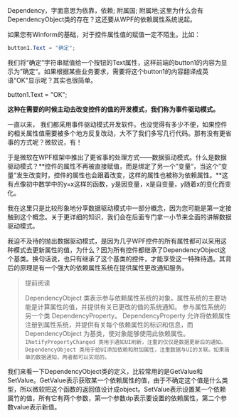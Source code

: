 Dependency，字面意思为依靠，依赖; 附属国; 附属地;这里为什么会有DependencyObject类的存在？这还要从WPF的依赖属性系统说起。

如果您有Winform的基础，对于控件属性值的赋值一定不陌生。比如：

```cs
button1.Text = "确定";
```

我们将“确定”字符串赋值给一个按钮的Text属性，这样前端的button1的内容为显示为”确定“。如果根据某些业务要求，需要将这个button1的内容翻译成英语“OK"显示呢？其实也很简单。

button1.Text = "OK";

**这种在需要的时候主动去改变控件的值的开发模式，我们称为事件驱动模式。**

一直以来， 我们都采用事件驱动模式开发软件。也没觉得有多少不便，如果控件的相关属性值需要被多个地方反复改动，大不了我们多写几行代码。那有没有更省事的方式呢？微软说，有！

于是微软在WPF框架中推出了更省事的处理方式——数据驱动模式。什么是数据驱动模式？**控件的属性不再被直接赋值，而是绑定了另一个”变量“，当这个”变量“发生改变时，控件的属性也会跟着改变，这样的属性也被称为依赖属性。**这有点像初中数学中的y=x这样的函数，y是因变量，x是自变量，y随着x的变化而变化。

我在这里只是比较形象地分享数据驱动模式中一部分概念，因为您可能是第一定接触到这个概念。关于更详细的知识，我们会在后面专门拿一小节来全面的讲解数据驱动模式。

我迫不及待的抛出数据驱动模式，是因为几乎WPF控件的所有属性都可以采用这种模式去更新属性的值，为什么？因为所有控件都继承了DependencyObject这个基类。换句话说，也只有继承了这个基类的控件，才能享受这一特殊待遇。其背后的原理是有一个强大的依赖属性系统在提供属性更改通知服务。

> 提前阅读
> 
> DependencyObject 类表示参与依赖属性系统的对象。属性系统的主要功能是计算属性的值，并提供有关已更改的值的系统通知。 参与属性系统的另一个类 DependencyProperty。 DependencyProperty 允许将依赖属性注册到属性系统，并提供有关每个依赖属性的标识和信息，而 DependencyObject 为基类，使对象能够使用此依赖属性。  
> `INotifyPropertyChanged 类用于通知UI刷新，注重的仅仅是数据更新后的通知。DependencyObject 类用于给UI添加依赖和附加属性，注重数据与UI的关联。如果简单的数据通知，两者都可以实现的。`

我们来看一下DependencyObject类的定义，比较常用的是GetValue和SetValue。GetValue表示获取某一个依赖属性的值，由于不确定这个值是什么类型，所以微软把这个函数的返回值设计成object。SetValue表示设置某一个依赖属竹的值，所有它有两个参数，第一个参数dp表示要设置的依赖属性，第二个参数value表示新值。